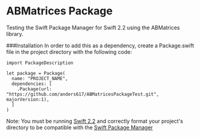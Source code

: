 # ABMatrices Package
Testing the Swift Package Manager for Swift 2.2 using the ABMatrices library.

###Installation
In order to add this as a dependency, create a Package.swift file in the project directory with the following code:

    import PackageDescription
    
    let package = Package(
      name: "PROJECT_NAME",
      dependencies: [
        .Package(url: "https://github.com/anders617/ABMatricesPackageTest.git", majorVersion:1),
      ]
    )

Note: You must be running [Swift 2.2](https://swift.org/download/) and correctly format your project's directory to be compatible with the [Swift Package Manager](https://swift.org/package-manager/#conceptual-overview)
